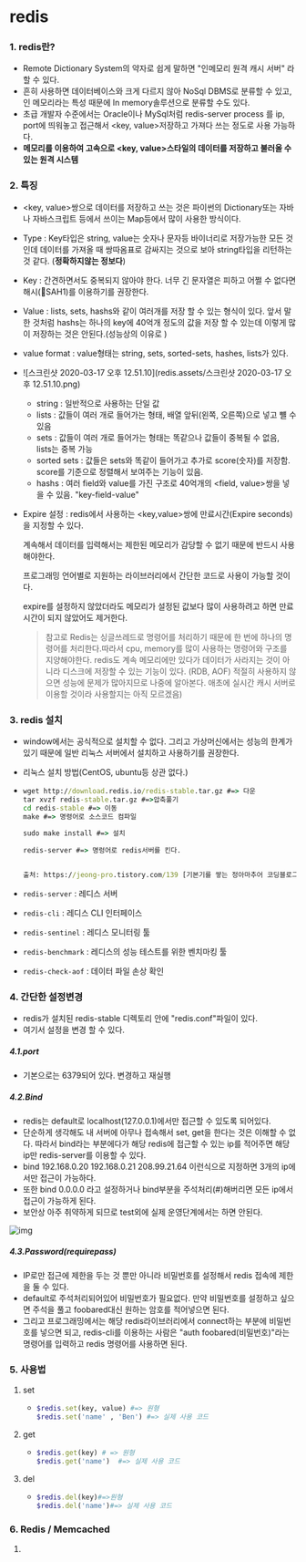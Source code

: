# redis

### 1. redis란?

- Remote Dictionary System의 약자로 쉽게 말하면 "인메모리 원격 캐시 서버" 라 할 수 있다.
- 흔히 사용하면 데이터베이스와 크게 다르지 않아 NoSql DBMS로 분류할 수 있고, 인 메모리라는 특성 때문에 In memory솔루션으로 분류할 수도 있다.
- 초급 개발자 수준에서는 Oracle이나 MySql처럼 redis-server process 를 ip, port에 띄워놓고 접근해서 <key, value>저장하고 가져다 쓰는 정도로 사용 가능하다.
- **메모리를 이용하여 고속으로 <key, value>스타일의 데이터를 저장하고 불러올 수 있는 원격 시스템**

### 2. 특징

- <key, value>쌍으로 데이터를 저장하고 쓰는 것은 파이썬의 Dictionary또는 자바나 자바스크립트 등에서 쓰이는 Map등에서 많이 사용한 방식이다.

- Type : Key타입은 string, value는 숫자나 문자등 바이너리로 저장가능한 모든 것인데 데이터를 가져올 때 쌍따옴표로 감싸지는 것으로 보아 string타입을 리턴하는 것 같다. (**정확하지않는 정보다**)

- Key  : 간견하면서도 중복되지 않아야 한다. 너무 긴 문자열은 피하고 어쩔 수 없다면 해시(SAH1)를 이용하기를 권장한다. 

- Value : lists, sets, hashs와 같이 여러개를 저장 할 수 있는 형식이 있다. 앞서 말한 것처럼 hashs는 하나의 key에 40억개 정도의 값을 저장 할 수 있는데 이렇게 많이 저장하는 것은 안된다.(성능상의 이유로 )

- value format :  value형태는 string, sets, sorted-sets, hashes, lists가 있다.

- ![스크린샷 2020-03-17 오후 12.51.10](redis.assets/스크린샷 2020-03-17 오후 12.51.10.png)

  - string : 일반적으로 사용하는 단일 값
  - lists : 값들이 여러 개로 들어가는 형태, 배열 앞뒤(왼쪽, 오른쪽)으로 넣고 뺼 수 있음
  - sets : 값들이 여러 개로 들어가는 형태는 똑같으나 값들이 중복될 수 없음, lists는 중복 가능
  - sorted sets : 값들은 sets와 똑같이 들어가고 추가로 score(숫자)를 저장함. score를 기준으로 정렬해서 보여주는 기능이 있음.
  - hashs : 여러 field와 value를 가진 구조로 40억개의 <field, value>쌍을 넣을 수 있음. "key-field-value"

- Expire 설정 : redis에서 사용하는 <key,value>쌍에 만료시간(Expire seconds)을 지정할 수 있다.

  계속해서 데이터를 입력해서는 제한된 메모리가 감당할 수 없기 때문에 반드시 사용해야한다.

  프로그래밍 언어별로 지원하는 라이브러리에서 간단한 코드로 사용이 가능할 것이다.

  expire를 설정하지 않았더라도 메모리가 설정된 값보다 많이 사용하려고 하면 만료 시간이 되지 않았어도 제거한다.

  > 참고로 Redis는 싱글쓰레드로 명령어를 처리하기 때문에 한 번에 하나의 명령어를 처리한다.따라서 cpu, memory를 많이 사용하는 명령어와 구조를 지양해야한다. redis도 계속 메모리에만 있다가 데이터가 사라지는 것이 아니라 디스크에 저장할 수 있는 기능이 있다. (RDB, AOF) 적절히 사용하지 않으면 성능에 문제가 많아지므로 나중에 알아본다. 애초에 실시간 캐시 서버로 이용할 것이라 사용할지는 아직 모르겠음)

  

### 3. redis 설치

- window에서는 공식적으로 설치할 수 없다. 그리고 가상머신에서는 성능의 한계가 있기 때문에 일반 리눅스 서버에서 설치하고 사용하기를 권장한다.

- 리눅스 설치 방법(CentOS, ubuntu등 상관 없다.)

- ```cmd
  wget http://download.redis.io/redis-stable.tar.gz #=> 다운
  tar xvzf redis-stable.tar.gz #=>압축풀기
  cd redis-stable #=> 이동
  make #=> 명령어로 소스코드 컴파일
   
  sudo make install #=> 설치
   
  redis-server #=> 명렁어로 redis서버를 킨다.
  
  
  출처: https://jeong-pro.tistory.com/139 [기본기를 쌓는 정아마추어 코딩블로그]
  ```

- `redis-server` : 레디스 서버
- `redis-cli` : 레디스 CLI 인터페이스
- `redis-sentinel` : 레디스 모니터링 툴
- `redis-benchmark` : 레디스의 성능 테스트를 위한 벤치마킹 툴
- `redis-check-aof` : 데이터 파일 손상 확인

### 4. 간단한 설정변경

- redis가 설치된 redis-stable 디렉토리 안에 "redis.conf"파일이 있다.
- 여기서 설정을 변경 할 수 있다. 

##### 4.1.port

- 기본으로는 6379되어 있다. 변경하고 재실행

##### 4.2.Bind

- redis는 default로 localhost(127.0.0.1)에서만 접근할 수 있도록 되어있다.
- 단순하게 생각해도 내 서버에 아무나 접속해서 set, get을 한다는 것은 이해할 수 없다. 따라서 bind라는 부분에다가 해당 redis에 접근할 수 있는 ip를 적어주면 해당 ip만 redis-server를 이용할 수 있다.
- bind 192.168.0.20 192.168.0.21 208.99.21.64 이런식으로 지정하면 3개의 ip에서만 접근이 가능하다.
- 또한 bind 0.0.0.0 라고 설정하거나 bind부분을 주석처리(#)해버리면 모든 ip에서 접근이 가능하게 된다.
- 보안상 아주 취약하게 되므로 test외에 실제 운영단계에서는 하면 안된다.



![img](redis.assets/9979CB505AAC7E4326.png)

##### 4.3.Password(requirepass)

- IP로만 접근에 제한을 두는 것 뿐만 아니라 비밀번호를 설정해서 redis 접속에 제한을 둘 수 있다.
- default로 주석처리되어있어 비밀번호가 필요없다. 만약 비밀번호를 설정하고 싶으면 주석을 풀고 foobared대신 원하는 암호를 적어넣으면 된다.
- 그리고 프로그래밍에서는 해당 redis라이브러리에서 connect하는 부분에 비밀번호를 넣으면 되고, redis-cli를 이용하는 사람은 "auth foobared(비밀번호)"라는 명령어를 입력하고 redis 명령어를 사용하면 된다.



### 5. 사용법

1. set

   - ```ruby
     $redis.set(key, value) #=> 원형
     $redis.set('name' , 'Ben') #=> 실제 사용 코드 
     ```

2. get

   - ```ruby
     $redis.get(key) # => 원형
     $redis.get('name')  #=> 실제 사용 코드
     ```

3. del

   - ```ruby
     $redis.del(key)#=>원형
     $redis.del('name')#=> 실제 사용 코드
     ```






### 6. Redis / Memcached 

1. 